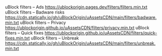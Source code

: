 uBlock filters – Ads
https://ublockorigin.pages.dev/filters/filters.min.txt
uBlock filters – Badware risks
https://cdn.statically.io/gh/uBlockOrigin/uAssetsCDN/main/filters/badware.min.txt
uBlock filters – Privacy
https://ublockorigin.github.io/uAssetsCDN/filters/privacy.min.txt
uBlock filters – Quick fixes
https://ublockorigin.github.io/uAssetsCDN/filters/quick-fixes.min.txt
uBlock filters – Unbreak
https://cdn.statically.io/gh/uBlockOrigin/uAssetsCDN/main/filters/unbreak.min.txt
